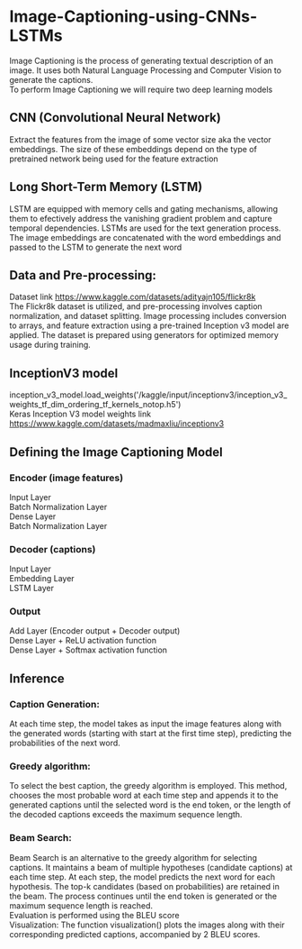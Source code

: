 # Image-Captioning-using-CNNs-LSTMs
Image Captioning is the process of generating textual description of an image. It uses both Natural
Language Processing and Computer Vision to generate the captions.<br/>
To perform Image Captioning we will require two deep learning models <br/>
## CNN (Convolutional Neural Network) 
Extract the features from the image of some vector
size aka the vector embeddings. The size of these embeddings depend on the type of
pretrained network being used for the feature extraction <br/>
## Long Short-Term Memory (LSTM) 
LSTM are equipped with memory cells and gating mechanisms, allowing
them to efectively address the vanishing gradient problem and capture temporal dependencies.
LSTMs are used for the text generation process. The image embeddings are concatenated with the word
embeddings and passed to the LSTM to generate the next word <br/>
## Data and Pre-processing:
Dataset link https://www.kaggle.com/datasets/adityajn105/flickr8k <br/>
The Flickr8k dataset is utilized, and pre-processing involves caption normalization, and dataset splitting. Image processing includes conversion to arrays, and feature extraction using a pre-trained Inception v3 model are applied. The dataset is prepared using generators for optimized memory usage during training.<br/>
## InceptionV3 model
inception_v3_model.load_weights('/kaggle/input/inceptionv3/inception_v3_weights_tf_dim_ordering_tf_kernels_notop.h5') <br/>
Keras Inception V3 model weights link https://www.kaggle.com/datasets/madmaxliu/inceptionv3 <br/>
## Defining the Image Captioning Model
### Encoder (image features)
Input Layer <br/>
Batch Normalization Layer<br/>
Dense Layer<br/>
Batch Normalization Layer<br/>
### Decoder (captions)
Input Layer<br/>
Embedding Layer<br/>
LSTM Layer<br/>
### Output
Add Layer (Encoder output + Decoder output)<br/>
Dense Layer + ReLU activation function<br/>
Dense Layer + Softmax activation function <br/>
## Inference
### Caption Generation:
At each time step, the model takes as input the image features along with the generated words (starting with start at the first time step), predicting the probabilities of the next word.<br/>
### Greedy algorithm:
To select the best caption, the greedy algorithm is employed. This method, chooses the most probable word at each time step and appends it to the generated captions until the selected word is the end token, or the length of the decoded captions exceeds the maximum sequence length.<br/>
### Beam Search:
Beam Search is an alternative to the greedy algorithm for selecting captions. It maintains a beam of multiple hypotheses (candidate captions) at each time step. At each step, the model predicts the next word for each hypothesis. The top-k candidates (based on probabilities) are retained in the beam. The process continues until the end token is generated or the maximum sequence length is reached.<br/>
Evaluation is performed using the BLEU score<br/>
Visualization: The function visualization() plots the images along with their corresponding predicted captions, accompanied by 2 BLEU scores.<br/>
